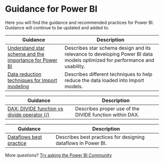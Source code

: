 Guidance for Power BI
=====================



Here you will find the guidance and recommended practices for Power BI. Guidance will continue to be updated and added to.




| Guidance | Description |
| --- | --- |
| [Understand star schema and the importance for Power BI](star-schema) | Describes star schema design and its relevance to developing Power BI data models optimized for performance and usability. |
| [Data reduction techniques for Import modeling](import-modeling-data-reduction) | Describes different techniques to help reduce the data loaded into Import models. |




| Guidance | Description |
| --- | --- |
| [DAX: DIVIDE function vs divide operator (/)](/en-us/dax/best-practices/dax-divide-function-operator) | Describes proper use of the DIVIDE function within DAX. |




| Guidance | Description |
| --- | --- |
| [Dataflows best practice](../transform-model/dataflows/dataflows-introduction-self-service) | Describes best practices for designing dataflows in Power BI. |


More questions? [Try asking the Power BI Community](https://community.powerbi.com/)


